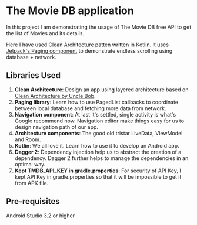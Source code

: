 # The Movie DB application

In this project I am demonstrating the usage of The Movie DB free API to get the list of Movies and its details.

Here I have used Clean Architecture patten written in Kotlin. It uses [Jetpack's Paging component](https://developer.android.com/topic/libraries/architecture/paging/) to demonstrate endless scrolling using database + network.

## Libraries Used

1. **Clean Architecture**: Design an app using layered architecture based on [Clean Architecture by Uncle Bob](http://blog.cleancoder.com/uncle-bob/2012/08/13/the-clean-architecture.html). 
2. **Paging library**: Learn how to use PagedList callbacks to coordinate between local database and fetching more data from network.
3. **Navigation component**: At last it's settled, single activity is what's Google recommend now. Navigation editor make things easy for us to design navigation path of our app. 
4. **Architecture components**: The good old tristar LiveData, ViewModel and Room.
5. **Kotlin**: We all love it. Learn how to use it to develop an Android app.
6. **Dagger 2**: Dependency injection help us to abstract the creation of a dependency. Dagger 2 further helps to manage the dependencies in an optimal way.
7. **Kept TMDB_API_KEY in gradle.properties**: For security of API Key, I kept API Key in gradle.properties so that it will be impossible to get it from APK file.
## Pre-requisites
Android Studio 3.2 or higher



